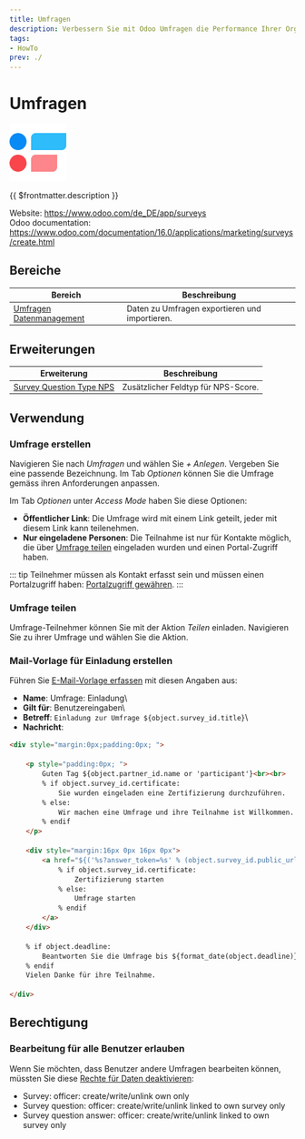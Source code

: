 ```yaml
---
title: Umfragen
description: Verbessern Sie mit Odoo Umfragen die Performance Ihrer Organisation.
tags:
- HowTo
prev: ./
---
```

# Umfragen
![icons_odoo_survey](attachments/icons_odoo_survey.png)

{{ $frontmatter.description }}

Website: <https://www.odoo.com/de_DE/app/surveys>\
Odoo documentation: <https://www.odoo.com/documentation/16.0/applications/marketing/surveys/create.html>

## Bereiche

| Bereich                                                | Beschreibung                                   |
| ------------------------------------------------------ | ---------------------------------------------- |
| [Umfragen Datenmanagement](Survey%20Datamanagement.md) | Daten zu Umfragen exportieren und importieren. |

## Erweiterungen

| Erweiterung                                                   | Beschreibung                        |
| ------------------------------------------------------------- | ----------------------------------- |
| [Survey Question Type NPS](Survey%20Question%20Type%20NPS.md) | Zusätzlicher Feldtyp für NPS-Score. |

## Verwendung

### Umfrage erstellen

Navigieren Sie nach *Umfragen* und wählen Sie *+ Anlegen*. Vergeben Sie eine passende Bezeichnung. Im Tab *Optionen* können Sie die Umfrage gemäss ihren Anforderungen anpassen.


Im Tab *Optionen*  unter *Access Mode* haben Sie diese Optionen:

* **Öffentlicher Link**: Die Umfrage wird mit einem Link geteilt, jeder mit diesem Link kann teilenehmen.
* **Nur eingeladene Personen**: Die Teilnahme ist nur für Kontakte möglich, die über [Umfrage teilen](#Umfrage%20teilen) eingeladen wurden und einen Portal-Zugriff haben.

::: tip
Teilnehmer müssen als Kontakt erfasst sein und müssen einen Portalzugriff haben: [Portalzugriff gewähren](Settings%20Login.md#Portalzugriff%20gewähren).
:::

### Umfrage teilen

Umfrage-Teilnehmer können Sie mit der Aktion *Teilen* einladen. Navigieren Sie zu ihrer Umfrage und wählen Sie die Aktion. 

### Mail-Vorlage für Einladung erstellen

Führen Sie [E-Mail-Vorlage erfassen](Dialog%20E-Mail.md#E-Mail-Vorlage%20erfassen) mit diesen Angaben aus:

* **Name**: Umfrage: Einladung\
* **Gilt für**: Benutzereingaben\
* **Betreff**: `Einladung zur Umfrage ${object.survey_id.title}`\
* **Nachricht**:

```html
<div style="margin:0px;padding:0px; ">

    <p style="padding:0px; ">
        Guten Tag ${object.partner_id.name or 'participant'}<br><br>
        % if object.survey_id.certificate:
            Sie wurden eingeladen eine Zertifizierung durchzuführen.
        % else:
            Wir machen eine Umfrage und ihre Teilnahme ist Willkommen.
        % endif
	</p>
	
	<div style="margin:16px 0px 16px 0px">
		<a href="${('%s?answer_token=%s' % (object.survey_id.public_url, object.token)) | safe}" style="background-color:#875A7B;padding:8px 16px 8px 16px; text-decoration:none; color:#fff; border-radius:5px; font-size:13px">
			% if object.survey_id.certificate:
				Zertifizierung starten
			% else:
				Umfrage starten
			% endif
		</a>
	</div>
	
	% if object.deadline:
		Beantworten Sie die Umfrage bis ${format_date(object.deadline)}.<br><br>
	% endif
	Vielen Danke für ihre Teilnahme.
    
</div>
```

## Berechtigung

### Bearbeitung für alle Benutzer erlauben

Wenn Sie möchten, dass Benutzer andere Umfragen bearbeiten können, müssten Sie diese [Rechte für Daten deaktivieren](Settings%20Permissions.md#Rechte%20für%20Daten%20deaktivieren):

* Survey: officer: create/write/unlink own only
* Survey question: officer: create/write/unlink linked to own survey only
* Survey question answer: officer: create/write/unlink linked to own survey only

